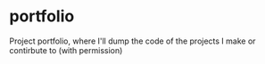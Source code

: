 # portfolio
Project portfolio, where I'll dump the code of the projects I make or contirbute to (with permission)
